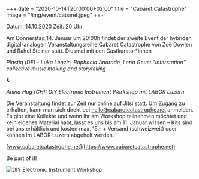 +++
date = "2020-10-14T20:00:00+02:00"
title = "Cabaret Catastrophe"
image = "/img/event/cabaret.jpeg"
+++

Datum: 14.10.2020
Zeit: 20 Uhr

Am Donnerstag 14. Januar um 20:00h findet der zweite Event der hybriden digital-analogen Veranstaltungsreihe Cabaret Catastrophe von Zoë Dowlen und Rahel Steiner statt. Diesmal mit den Gastkurator\*innen

*Plastiq (DE) - Luka Lenzin, Raphaela Andrade, Lena Geue: "Interstation" collective music making and storytelling*

&

*Anina Hug (CH): DIY Electronic Instrument Workshop mit LABOR Luzern*

<!--more-->

Die Veranstaltung findet zur Zeit nur online auf Jitsi statt. Um Zugang zu erhalten, kann man sich direkt bei hello@cabaretcatastrophe.net anmelden. Es gibt eine Kollekte und wenn ihr am Workshop teilnehmen möchtet und kein eigenes Material habt, lasst es uns bis am 11. Januar wissen – Kits sind bei uns erhältlich und kosten max. 15.- + Versand (schweizweit) oder können im LABOR Luzern abgeholt werden.

[www.cabaretcatastrophe.net](https://www.cabaretcatastrophe.net)

Be part of it!

![DIY Electronic Instrument Workshop](/img/event/cabaret2.jpeg")

